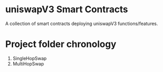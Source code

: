 # uniswapV3 Smart Contracts

A collection of smart contracts deploying uniswapV3 functions/features.

# Project folder chronology
1. SingleHopSwap
2. MultiHopSwap